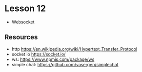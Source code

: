 # Lesson 12

- Websocket

## Resources
- http https://en.wikipedia.org/wiki/Hypertext_Transfer_Protocol
- socket io https://socket.io/
- ws: https://www.npmjs.com/package/ws 
- simple chat: https://github.com/vasergen/simplechat 
